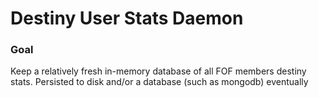 Destiny User Stats Daemon
=========================

### Goal
Keep a relatively fresh in-memory database of all 
FOF members destiny stats.  Persisted to disk and/or a 
database (such as mongodb) eventually
